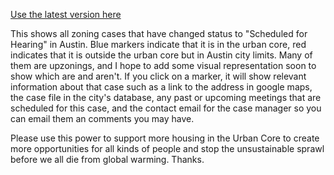 [Use the latest version here](https://tannerblair.github.io/zoning-cases-scheduled-for-hearing/)

This shows all zoning cases that have changed status to "Scheduled for Hearing" in Austin. Blue markers indicate that it is in the urban core, red indicates that it is outside the urban core but in Austin city limits. Many of them are upzonings, and I hope to add some visual representation soon to show which are and aren't. If you click on a marker, it will show relevant information about that case such as a link to the address in google maps, the case file in the city's database, any past or upcoming meetings that are scheduled for this case, and the contact email for the case manager so you can email them an comments you may have.

Please use this power to support more housing in the Urban Core to create more opportunities for all kinds of people and stop the unsustainable sprawl before we all die from global warming. Thanks.
